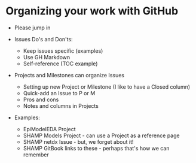 
# Organizing your work with GitHub

- Please jump in 

- Issues Do's and Don'ts: 
    - Keep issues specific (examples)
    - Use GH Markdown
    - Self-reference (TOC example)
- Projects and Milestones can organize Issues 
    - Setting up new Project or Milestone (I like to have a Closed column)
    - Quick-add an Issue to P or M
    - Pros and cons
    - Notes and columns in Projects
- Examples: 
    - EpiModelEDA Project
    - SHAMP Models Project - can use a Project as a reference page
    - SHAMP netdx Issue - but, we forget about it!
    - SHAMP GitBook links to these - perhaps that's how we can remember
